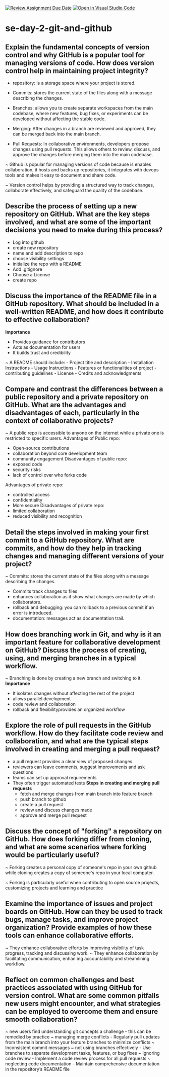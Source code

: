 [![Review Assignment Due Date](https://classroom.github.com/assets/deadline-readme-button-22041afd0340ce965d47ae6ef1cefeee28c7c493a6346c4f15d667ab976d596c.svg)](https://classroom.github.com/a/8wgCKhpZ)
[![Open in Visual Studio Code](https://classroom.github.com/assets/open-in-vscode-2e0aaae1b6195c2367325f4f02e2d04e9abb55f0b24a779b69b11b9e10269abc.svg)](https://classroom.github.com/online_ide?assignment_repo_id=15900062&assignment_repo_type=AssignmentRepo)
# se-day-2-git-and-github
## Explain the fundamental concepts of version control and why GitHub is a popular tool for managing versions of code. How does version control help in maintaining project integrity?
- repository: is a storage space where your project is stored.

- Commits: stores the current state of the files along with a message describing the changes.

- Branches: allows you to create separate workspaces from the main codebase, where new features, bug fixes, or experiments can be developed without affecting the stable code.

- Merging: After changes in a branch are reviewed and approved, they can be merged back into the main branch.

- Pull Requests: In collaborative environments, developers propose changes using pull requests. This allows others to review, discuss, and approve the changes before merging them into the main codebase.

~ Github is popular for managing versions of code because is enables collaboration, it hosts and backs up repositories, it integrates with devops tools and makes it easy to document and share code.

~ Version control helps by providing a structured way to track changes, collaborate effectively, and safeguard the quality of the codebase.


## Describe the process of setting up a new repository on GitHub. What are the key steps involved, and what are some of the important decisions you need to make during this process?
- Log into github
- create new repository
- name and add description to repo
- choose visibility settings
- initialize the repo with a README
- Add .gitignore
- Choose a License
- create repo  

 
## Discuss the importance of the README file in a GitHub repository. What should be included in a well-written README, and how does it contribute to effective collaboration?
**Importance**
- Provides guidance for contributors
- Acts as documentation for users
- It builds trust and credibility

~ A README should include:
      - Project title and description
      - Installation Instructions
      - Usage Instructions
      - Features or functionalities of project
      - contributing guidelines
      - License
      - Credits and acknowledgments 


## Compare and contrast the differences between a public repository and a private repository on GitHub. What are the advantages and disadvantages of each, particularly in the context of collaborative projects?
~ A public repo is accessible to anyone on the internet while a private one is restricted to specific users.
Advantages of Public repo:
  - Open-source contributions
  - collaboration beyond core development team
  - community engagement
Disadvantages of public repo:
  - exposed code
  - security risks
  - lack of control over who forks code

Advantages of private repo:
  - controlled access
  - confidentiality
  - More secure
Disadvantages of private repo:
  - limited collaboration
  - reduced visibility and recognition


## Detail the steps involved in making your first commit to a GitHub repository. What are commits, and how do they help in tracking changes and managing different versions of your project?
~ Commits: stores the current state of the files along with a message describing the changes.
  - Commits track changes to files
  - enhances collaboration as it show what changes are made by which collaborators.
  - rollback and debugging: you can rollback to a previous commit if an error is introduced.
  - documentation: messages act as documentation trail.
    

## How does branching work in Git, and why is it an important feature for collaborative development on GitHub? Discuss the process of creating, using, and merging branches in a typical workflow.
~ Branching is done by creating a new branch and switching to it.
**Importance**
  - It isolates changes without affecting the rest of the project
  - allows parallel development
  - code review and collaboration
  - rollback and flexibilityprovides an organized workflow
    

## Explore the role of pull requests in the GitHub workflow. How do they facilitate code review and collaboration, and what are the typical steps involved in creating and merging a pull request?
- a pull request provides a clear view of proposed changes.
- reviewers can leave comments, suggest improvements and ask questions
- teams can set up approval requirements
- They often trigger automated tests
**Steps in creating and merging pull requests**
  - fetch and merge changes from main branch into feature branch
  - push branch to github
  - create a pull request
  - review and discuss changes made
  - approve and merge pull request
    

## Discuss the concept of "forking" a repository on GitHub. How does forking differ from cloning, and what are some scenarios where forking would be particularly useful?
~ Forking creates a personal copy of someone's repo in your own github while cloning creates a copy of someone's repo in your local computer.

~ Forking is particularly useful when contributing to open source projects, customizing projects and learning and practice



## Examine the importance of issues and project boards on GitHub. How can they be used to track bugs, manage tasks, and improve project organization? Provide examples of how these tools can enhance collaborative efforts.
~ They enhance collaborative efforts by improving visibility of task progress, tracking and discussing work.
~ They enhance collaboration by facilitating communication, enhan ing accountability and streamlining workflow.


## Reflect on common challenges and best practices associated with using GitHub for version control. What are some common pitfalls new users might encounter, and what strategies can be employed to overcome them and ensure smooth collaboration?
~ new users find understanding git concepts a challenge - this can be remedied by practice
~ managing merge conflicts - Regularly pull updates from the main branch into your feature branches to minimize conflicts
~ Inconsistent commit messages
~ not using branches effectively -  Use branches to separate development tasks, features, or bug fixes
~ Ignoring code review -  Implement a code review process for all pull requests
~ neglecting code documentation - Maintain comprehensive documentation in the repository’s README file
